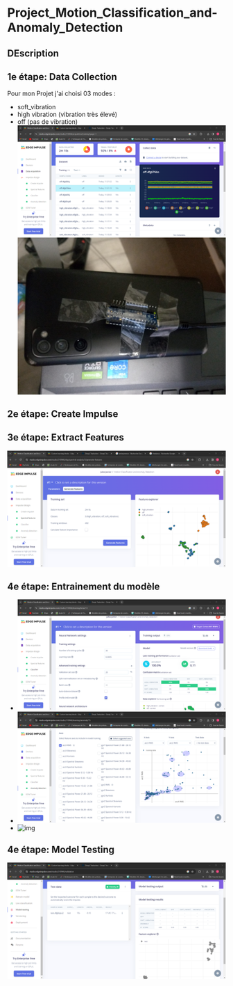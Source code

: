 # Project_Motion_Classification_and-Anomaly_Detection
## DEscription

      

## 1e étape: Data Collection
Pour mon Projet j'ai choisi 03 modes :
  * soft_vibration
  * high vibration (vibration très élevé)
  * off (pas de vibration)
![img](images/collect_data.png)
![img](images/data.jpg)

## 2e étape: Create Impulse
## 3e étape: Extract Features
![img](images/1.png)
## 4e étape: Entrainement du modèle

* ![img](images/2.png)
* ![img](images/3.png)
* ![img]()

## 4e étape: Model Testing
  ![img](images/4.png)
